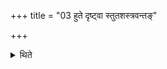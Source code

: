 +++
title = "03 हुते दृष्ट्वा स्तुतशस्त्रवन्तङ्"

+++

<details><summary>थिते</summary>

हुते दृष्ट्वा स्तुतशस्त्रवन्तं कुयात् ३
</details>
